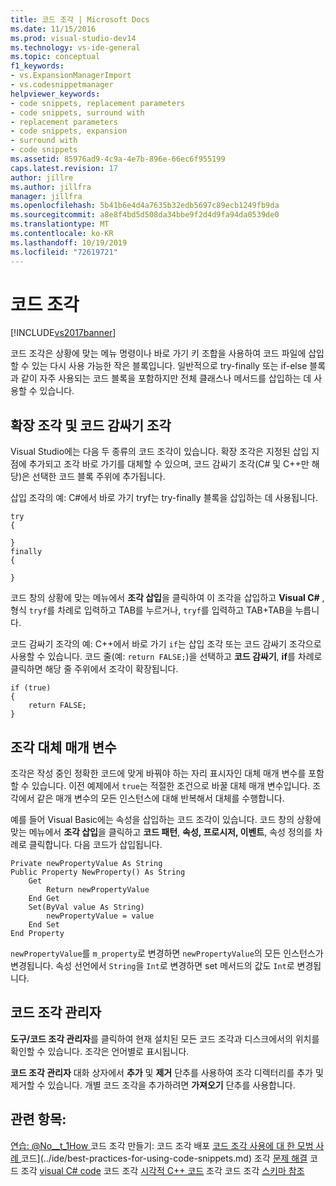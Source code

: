 ```yaml
---
title: 코드 조각 | Microsoft Docs
ms.date: 11/15/2016
ms.prod: visual-studio-dev14
ms.technology: vs-ide-general
ms.topic: conceptual
f1_keywords:
- vs.ExpansionManagerImport
- vs.codesnippetmanager
helpviewer_keywords:
- code snippets, replacement parameters
- code snippets, surround with
- replacement parameters
- code snippets, expansion
- surround with
- code snippets
ms.assetid: 85976ad9-4c9a-4e7b-896e-66ec6f955199
caps.latest.revision: 17
author: jillre
ms.author: jillfra
manager: jillfra
ms.openlocfilehash: 5b41b6e4d4a7635b32edb5697c89ecb1249fb9da
ms.sourcegitcommit: a8e8f4bd5d508da34bbe9f2d4d9fa94da0539de0
ms.translationtype: MT
ms.contentlocale: ko-KR
ms.lasthandoff: 10/19/2019
ms.locfileid: "72619721"
---
```

# <a name="code-snippets"></a>코드 조각
[!INCLUDE[vs2017banner](../includes/vs2017banner.md)]

코드 조각은 상황에 맞는 메뉴 명령이나 바로 가기 키 조합을 사용하여 코드 파일에 삽입할 수 있는 다시 사용 가능한 작은 블록입니다. 일반적으로 try-finally 또는 if-else 블록과 같이 자주 사용되는 코드 블록을 포함하지만 전체 클래스나 메서드를 삽입하는 데 사용할 수 있습니다.

## <a name="expansion-snippets-and-surround-with-snippets"></a>확장 조각 및 코드 감싸기 조각
 Visual Studio에는 다음 두 종류의 코드 조각이 있습니다. 확장 조각은 지정된 삽입 지점에 추가되고 조각 바로 가기를 대체할 수 있으며, 코드 감싸기 조각(C# 및 C++만 해당)은 선택한 코드 블록 주위에 추가됩니다.

 삽입 조각의 예: C#에서 바로 가기 tryf는 try-finally 블록을 삽입하는 데 사용됩니다.

```
try
{

}
finally
{

}

```

 코드 창의 상황에 맞는 메뉴에서 **조각 삽입**을 클릭하여 이 조각을 삽입하고 **Visual C#** , 형식 `tryf`를 차례로 입력하고 TAB를 누르거나, `tryf`를 입력하고 TAB+TAB을 누릅니다.

 코드 감싸기 조각의 예: C++에서 바로 가기 `if`는 삽입 조각 또는 코드 감싸기 조각으로 사용할 수 있습니다. 코드 줄(예: `return FALSE;`)을 선택하고 **코드 감싸기**, **if**를 차례로 클릭하면 해당 줄 주위에서 조각이 확장됩니다.

```
if (true)
{
    return FALSE;
}

```

## <a name="snippet-replacement-parameters"></a>조각 대체 매개 변수
 조각은 작성 중인 정확한 코드에 맞게 바꿔야 하는 자리 표시자인 대체 매개 변수를 포함할 수 있습니다. 이전 예제에서 `true`는 적절한 조건으로 바꿀 대체 매개 변수입니다. 조각에서 같은 매개 변수의 모든 인스턴스에 대해 반복해서 대체를 수행합니다.

 예를 들어 Visual Basic에는 속성을 삽입하는 코드 조각이 있습니다. 코드 창의 상황에 맞는 메뉴에서 **조각 삽입**을 클릭하고 **코드 패턴**, **속성, 프로시저, 이벤트**, 속성 정의를 차례로 클릭합니다. 다음 코드가 삽입됩니다.

```
Private newPropertyValue As String
Public Property NewProperty() As String
    Get
        Return newPropertyValue
    End Get
    Set(ByVal value As String)
        newPropertyValue = value
    End Set
End Property

```

 `newPropertyValue`를 `m_property`로 변경하면 `newPropertyValue`의 모든 인스턴스가 변경됩니다. 속성 선언에서 `String`을 `Int`로 변경하면 set 메서드의 값도 `Int`로 변경됩니다.

## <a name="code-snippet-manager"></a>코드 조각 관리자
 **도구/코드 조각 관리자**를 클릭하여 현재 설치된 모든 코드 조각과 디스크에서의 위치를 확인할 수 있습니다. 조각은 언어별로 표시됩니다.

 **코드 조각 관리자** 대화 상자에서 **추가** 및 **제거** 단추를 사용하여 조각 디렉터리를 추가 및 제거할 수 있습니다. 개별 코드 조각을 추가하려면 **가져오기** 단추를 사용합니다.

## <a name="see-also"></a>관련 항목:
 [연습: @No__t_1How ](../ide/walkthrough-creating-a-code-snippet.md) 코드 조각 만들기: 코드 조각 배포 [코드 조각 사용에 대 한 모범 사례 ](../ide/how-to-distribute-code-snippets.md) 코드](../ide/best-practices-for-using-code-snippets.md) 조각 [문제 해결](../ide/troubleshooting-snippets.md) 코드 조각 [visual C# code](../ide/visual-csharp-code-snippets.md) 코드 조각 [시각적 C++ 코드](../ide/visual-cpp-code-snippets.md) 조각 코드 조각 [스키마 참조](../ide/code-snippets-schema-reference.md)
